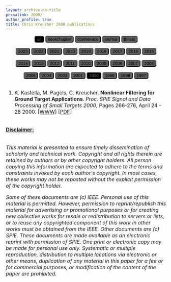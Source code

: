 ```yaml
---
layout: archive-no-title
permalink: 2000/
author_profile: true
title: Chris Kreucher 2000 publications
---
```


<center>
<a href="../complete-bibliography/"><button type="button" class="button button3" style="background-color:#000000;color:#5C5C5C;outline:none;border-radius:5px"> all </button></a>
<a href="../bookchapter/"><button type="button" class="btn" style="color:#000000;background-color:#5C5C5C;outline:none;border-radius:5px"> bookchapter</button></a>
<a href="../conference/"><button type="button" class="btn" style="color:#000000;background-color:#5C5C5C;outline:none;border-radius:5px"> conference</button></a>
<a href="../journal/"><button type="button" class="btn" style="color:#000000;background-color:#5C5C5C;outline:none;border-radius:5px"> journal</button></a>
<a href="../thesis/"><button type="button" class="btn" style="color:#000000;background-color:#5C5C5C;outline:none;border-radius:5px"> thesis</button></a>
</center>
<br>
<center>
<a href="../2023/"><button type="button" class="btn" style="color:#000000;background-color:#5C5C5C;outline:none;border-radius:5px"> 2023</button></a>
<a href="../2022/"><button type="button" class="btn" style="color:#000000;background-color:#5C5C5C;outline:none;border-radius:5px"> 2022</button></a>
<a href="../2021/"><button type="button" class="btn" style="color:#000000;background-color:#5C5C5C;outline:none;border-radius:5px"> 2021</button></a>
<a href="../2020/"><button type="button" class="btn" style="color:#000000;background-color:#5C5C5C;outline:none;border-radius:5px"> 2020</button></a>
<a href="../2019/"><button type="button" class="btn" style="color:#000000;background-color:#5C5C5C;outline:none;border-radius:5px"> 2019</button></a>
<a href="../2018/"><button type="button" class="btn" style="color:#000000;background-color:#5C5C5C;outline:none;border-radius:5px"> 2018</button></a>
<a href="../2017/"><button type="button" class="btn" style="color:#000000;background-color:#5C5C5C;outline:none;border-radius:5px"> 2017</button></a>
<a href="../2016/"><button type="button" class="btn" style="color:#000000;background-color:#5C5C5C;outline:none;border-radius:5px"> 2016</button></a>
<a href="../2015/"><button type="button" class="btn" style="color:#000000;background-color:#5C5C5C;outline:none;border-radius:5px"> 2015</button></a><br><br>
<a href="../2014/"><button type="button" class="btn" style="color:#000000;background-color:#5C5C5C;outline:none;border-radius:5px"> 2014</button></a>
<a href="../2013/"><button type="button" class="btn" style="color:#000000;background-color:#5C5C5C;outline:none;border-radius:5px"> 2013</button></a>
<a href="../2012/"><button type="button" class="btn" style="color:#000000;background-color:#5C5C5C;outline:none;border-radius:5px"> 2012</button></a>
<a href="../2011/"><button type="button" class="btn" style="color:#000000;background-color:#5C5C5C;outline:none;border-radius:5px"> 2011</button></a>
<a href="../2010/"><button type="button" class="btn" style="color:#000000;background-color:#5C5C5C;outline:none;border-radius:5px"> 2010</button></a>
<a href="../2009/"><button type="button" class="btn" style="color:#000000;background-color:#5C5C5C;outline:none;border-radius:5px"> 2009</button></a>
<a href="../2008/"><button type="button" class="btn" style="color:#000000;background-color:#5C5C5C;outline:none;border-radius:5px"> 2008</button></a>
<a href="../2007/"><button type="button" class="btn" style="color:#000000;background-color:#5C5C5C;outline:none;border-radius:5px"> 2007</button></a>
<a href="../2006/"><button type="button" class="btn" style="color:#000000;background-color:#5C5C5C;outline:none;border-radius:5px"> 2006</button></a><br><br>
<a href="../2005/"><button type="button" class="btn" style="color:#000000;background-color:#5C5C5C;outline:none;border-radius:5px"> 2005</button></a>
<a href="../2004/"><button type="button" class="btn" style="color:#000000;background-color:#5C5C5C;outline:none;border-radius:5px"> 2004</button></a>
<a href="../2003/"><button type="button" class="btn" style="color:#000000;background-color:#5C5C5C;outline:none;border-radius:5px"> 2003</button></a>
<a href="../2001/"><button type="button" class="btn" style="color:#000000;background-color:#5C5C5C;outline:none;border-radius:5px"> 2001</button></a>
<a href="../2000/"><button type="button" class="button button3" style="background-color:#000000;color:#5C5C5C;outline:none;border-radius:5px"> 2000</button></a>
<a href="../1999/"><button type="button" class="btn" style="color:#000000;background-color:#5C5C5C;outline:none;border-radius:5px"> 1999</button></a>
<a href="../1998/"><button type="button" class="btn" style="color:#000000;background-color:#5C5C5C;outline:none;border-radius:5px"> 1998</button></a>
<a href="../1997/"><button type="button" class="btn" style="color:#000000;background-color:#5C5C5C;outline:none;border-radius:5px"> 1997</button></a>
<br><br>
</center><font size="-0.5">
<ol id = "reverse_numbering">
<li>
 K. Kastella,  M. Pagels,  C. Kreucher, <b>Nonlinear Filtering for Ground Target Applications</b>. <em>Proc. SPIE Signal and Data Processing of Small Targets 2000</em>,  Pages 266-276, April 24 - 28 2000. [<a href = "http://doi.org/10.1117/12.391983">WWW</a>] [<a href="../papers/2000SPIE.pdf">PDF</a>]
</li>
<br>
</ol>
<script type="text/javascript">
var reverse=document.getElementById('reverse_numbering');
reverse.style.listStyle='none';
reverse.style.textIndent='-23px';
var li=reverse.getElementsByTagName('li');
for(var i=0; i<li.length; i++){
li[i].insertBefore(document.createTextNode(li.length-i+'. '), li[i].firstChild);}
</script>
<u><b>Disclaimer:</b></u><br><br>
<p><em>
This material is presented to ensure timely dissemination of scholarly and 
        technical work. Copyright and all rights therein are retained by authors or by other copyright holders.
        All person copying this information are expected to adhere to the terms and constraints invoked by each 
        author's copyright. In most cases, these works may not be reposted without the explicit permission of 
        the copyright holder. 
</em></p>
<p><em>
Some of these documents are (c) IEEE. Personal use of this material is permitted. However, 
        permission to reprint/republish this material for advertising or promotional purposes or for creating 
        new collective works for resale or redistribution to servers or lists, or to reuse any copyrighted
        component of this work in other works must be obtained from the IEEE.
Other documents are (c) SPIE. These documents are made available as an electronic reprint with 
        permission of SPIE. One print or electronic copy may be made for personal use only. Systematic or multiple 
        reproduction, distribution to multiple locations via electronic or other means, duplication of any material 
        in this paper for a fee or for commercial purposes, or modification of the content of the paper are prohibited.
</em></p>
